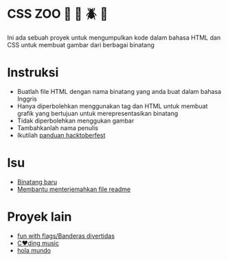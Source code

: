 # CSS ZOO :frog: :bee: :beetle: :lion:

Ini ada sebuah proyek untuk mengumpulkan kode dalam bahasa HTML dan CSS untuk membuat gambar dari berbagai binatang

# Instruksi

+ Buatlah file HTML dengan nama binatang yang anda buat dalam bahasa Inggris
+ Hanya diperbolehkan menggunakan tag dan HTML untuk membuat grafik yang bertujuan untuk merepresentasikan binatang
+ Tidak diperbolehkan menggukan gambar
+ Tambahkanlah nama penulis
+ Ikutilah [panduan hacktoberfest](https://docs.google.com/document/d/1gFKOhyUqMZzrZcbq8A_TpO5x9J9HK6agv70awCH8pyI/edit)

# Isu

+ [Binatang baru](https://github.com/xaca/css_zoo/issues/2)
+ [Membantu menterjemahkan file readme](https://github.com/xaca/css_zoo/issues/1) 

# Proyek lain

+ [fun with flags/Banderas divertidas](https://github.com/xaca/juego_banderas)
+ [C:heart:ding music](https://github.com/xaca/coding-music)
+ [hola mundo](https://github.com/xaca/holamundo.co) 
